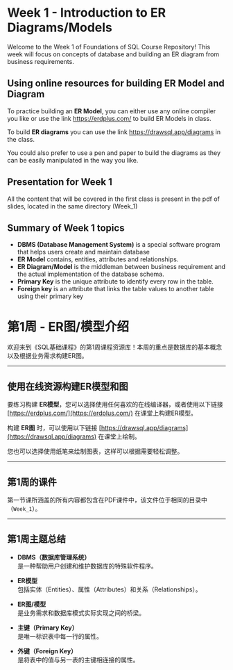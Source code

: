 # Week 1 - Introduction to ER Diagrams/Models 
Welcome to the Week 1 of Foundations of SQL Course Repository! This week will focus on concepts of database and building an ER diagram from business requirements.

## Using online resources for building ER Model and Diagram
To practice building an **ER Model**, you can either use any online compiler you like or use the link https://erdplus.com/ to build ER Models in class. 

To build **ER diagrams** you can use the link https://drawsql.app/diagrams in the class. 

You could also prefer to use a pen and paper to build the diagrams as they can be easily manipulated in the way you like.

## Presentation for Week 1
All the content that will be covered in the first class is present in the pdf of slides, located in the same directory (Week_1)

## Summary of Week 1 topics
- **DBMS (Database Management System)** is a special software program that helps users create and maintain database
- **ER Model** contains, entities, attributes and relationships.
- **ER Diagram/Model** is the middleman between business requirement and the actual implementation of the database schema.
- **Primary Key** is the unique attribute to identify every row in the table.
- **Foreign key** is an attribute that links the table values to another table using their primary key



# 第1周 - ER图/模型介绍

欢迎来到《SQL基础课程》的第1周课程资源库！本周的重点是数据库的基本概念以及根据业务需求构建ER图。

---

## 使用在线资源构建ER模型和图

要练习构建 **ER模型**，您可以选择使用任何喜欢的在线编译器，或者使用以下链接 [https://erdplus.com/](https://erdplus.com/) 在课堂上构建ER模型。

构建 **ER图** 时，可以使用以下链接 [https://drawsql.app/diagrams](https://drawsql.app/diagrams) 在课堂上绘制。

您也可以选择使用纸笔来绘制图表，这样可以根据需要轻松调整。

---

## 第1周的课件

第一节课所涵盖的所有内容都包含在PDF课件中，该文件位于相同的目录中（`Week_1`）。

---

## 第1周主题总结

- **DBMS（数据库管理系统）**  
  是一种帮助用户创建和维护数据库的特殊软件程序。
  
- **ER模型**  
  包括实体（Entities）、属性（Attributes）和关系（Relationships）。

- **ER图/模型**  
  是业务需求和数据库模式实际实现之间的桥梁。

- **主键（Primary Key）**  
  是唯一标识表中每一行的属性。

- **外键（Foreign Key）**  
  是将表中的值与另一表的主键相连接的属性。